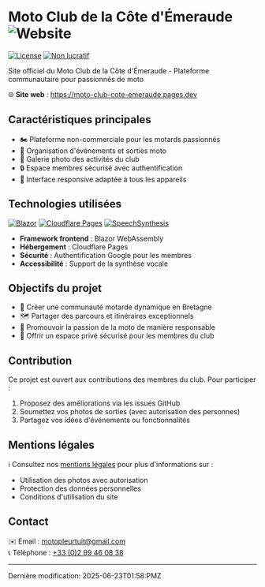 # Moto Club de la Côte d'Émeraude ![Website](https://img.shields.io/website?url=https%3A%2F%2Fmoto-club-cote-emeraude.pages.dev&label=Online&style=flat-square)

[![License](https://img.shields.io/badge/License-MIT-green.svg)](https://choosealicense.com/licenses/mit/)
[![Non lucratif](https://img.shields.io/badge/Status-Non%20lucratif-blue)](https://moto-club-cote-emeraude.pages.dev)

Site officiel du Moto Club de la Côte d'Émeraude - Plateforme communautaire pour passionnés de moto

🌐 **Site web** : https://moto-club-cote-emeraude.pages.dev

## Caractéristiques principales

- 🏍️ Plateforme non-commerciale pour les motards passionnés
- 📅 Organisation d'événements et sorties moto
- 📸 Galerie photo des activités du club
- 🔒 Espace membres sécurisé avec authentification
- 📱 Interface responsive adaptée à tous les appareils

## Technologies utilisées

[![Blazor](https://img.shields.io/badge/Blazor-WebAssembly-purple)](https://dotnet.microsoft.com/apps/aspnet/web-apps/blazor)
[![Cloudflare Pages](https://img.shields.io/badge/Hébergement-Cloudflare%20Pages-orange)](https://pages.cloudflare.com/)
[![SpeechSynthesis](https://img.shields.io/badge/NuGet-Toolbelt.Blazor.SpeechSynthesis-blue)](https://www.nuget.org/packages/Toolbelt.Blazor.SpeechSynthesis/)

- **Framework frontend** : Blazor WebAssembly
- **Hébergement** : Cloudflare Pages
- **Sécurité** : Authentification Google pour les membres
- **Accessibilité** : Support de la synthèse vocale

## Objectifs du projet

- 🤝 Créer une communauté motarde dynamique en Bretagne
- 🗺️ Partager des parcours et itinéraires exceptionnels
- 📣 Promouvoir la passion de la moto de manière responsable
- 🔐 Offrir un espace privé sécurisé pour les membres du club

## Contribution

Ce projet est ouvert aux contributions des membres du club. Pour participer :
1. Proposez des améliorations via les issues GitHub
2. Soumettez vos photos de sorties (avec autorisation des personnes)
3. Partagez vos idées d'événements ou fonctionnalités

## Mentions légales

ℹ️ Consultez nos [mentions légales](/legal) pour plus d'informations sur :
- Utilisation des photos avec autorisation
- Protection des données personnelles
- Conditions d'utilisation du site

## Contact

✉️ Email : [motopleurtuit@gmail.com](mailto:motopleurtuit@gmail.com)  
📞 Téléphone : [+33 (0)2 99 46 08 38](tel:+33299460838)

---

Dernière modification: 2025-06-23T01:58:PMZ
